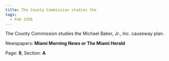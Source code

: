 ```yaml
---  
title: The County Commission studies the  
tags:  
  - Feb 1956  
---  
```

  
The County Commission studies the Michael Baker, Jr., Inc. causeway plan.  
  
Newspapers: **Miami Morning News or The Miami Herald**  
  
Page: **9**, Section: **A** 
